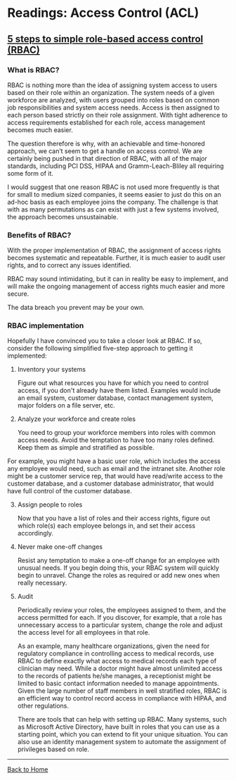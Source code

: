 # Readings: Access Control (ACL)

## [5 steps to simple role-based access control (RBAC)](https://www.csoonline.com/article/3060780/5-steps-to-simple-role-based-access-control.html)

<!-- ### Author -->

### What is RBAC?

RBAC is nothing more than the idea of assigning system access to users based on their role within an organization. The system needs of a given workforce are analyzed, with users grouped into roles based on common job responsibilities and system access needs. Access is then assigned to each person based strictly on their role assignment. With tight adherence to access requirements established for each role, access management becomes much easier.

The question therefore is why, with an achievable and time-honored approach, we can’t seem to get a handle on access control. We are certainly being pushed in that direction of RBAC, with all of the major standards, including PCI DSS, HIPAA and Gramm-Leach-Bliley all requiring some form of it.

I would suggest that one reason RBAC is not used more frequently is that for small to medium sized companies, it seems easier to just do this on an ad-hoc basis as each employee joins the company. The challenge is that with as many permutations as can exist with just a few systems involved, the approach becomes unsustainable.

### Benefits of RBAC?

With the proper implementation of RBAC, the assignment of access rights becomes systematic and repeatable. Further, it is much easier to audit user rights, and to correct any issues identified.

RBAC may sound intimidating, but it can in reality be easy to implement, and will make the ongoing management of access rights much easier and more secure.

The data breach you prevent may be your own.

### RBAC implementation 
Hopefully I have convinced you to take a closer look at RBAC. If so, consider the following simplified five-step approach to getting it implemented:

1. Inventory your systems

    Figure out what resources you have for which you need to control access, if you don't already have them listed. Examples would include an email system, customer database, contact management system, major folders on a file server, etc. 

2. Analyze your workforce and create roles

    You need to group your workforce members into roles with common access needs.  Avoid the temptation to have too many roles defined. Keep them as simple and stratified as possible.

For example, you might have a basic user role, which includes the access any employee would need, such as email and the intranet site. Another role might be a customer service rep, that would have read/write access to the customer database, and a customer database administrator, that would have full control of the customer database. 

3. Assign people to roles

    Now that you have a list of roles and their access rights, figure out which role(s) each employee belongs in, and set their access accordingly. 

4. Never make one-off changes

    Resist any temptation to make a one-off change for an employee with unusual needs. If you begin doing this, your RBAC system will quickly begin to unravel. Change the roles as required or add new ones when really necessary. 

5. Audit

    Periodically review your roles, the employees assigned to them, and the access permitted for each. If you discover, for example, that a role has unnecessary access to a particular system, change the role and adjust the access level for all employees in that role. 

    As an example, many healthcare organizations, given the need for regulatory compliance in controlling access to medical records, use RBAC to define exactly what access to medical records each type of clinician may need.  While a doctor might have almost unlimited access to the records of patients he/she manages, a receptionist might be limited to basic contact information needed to manage appointments.  Given the large number of staff members in well stratified roles, RBAC is an efficient way to control record access in compliance with HIPAA, and other regulations.

    There are tools that can help with setting up RBAC. Many systems, such as Microsoft Active Directory, have built in roles that you can use as a starting point, which you can extend to fit your unique situation. You can also use an identity management system to automate the assignment of privileges based on role. 









---

[Back to Home](https://pdariuslee.github.io/reading-notes/)